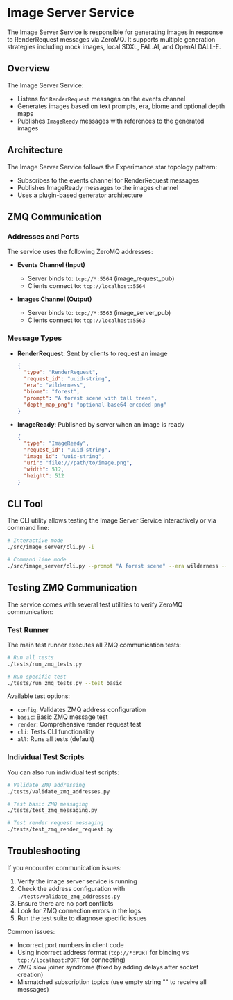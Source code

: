 # Image Server Service

The Image Server Service is responsible for generating images in response to RenderRequest messages via ZeroMQ. It supports multiple generation strategies including mock images, local SDXL, FAL.AI, and OpenAI DALL-E.

## Overview

The Image Server Service:

- Listens for `RenderRequest` messages on the events channel
- Generates images based on text prompts, era, biome and optional depth maps
- Publishes `ImageReady` messages with references to the generated images

## Architecture

The Image Server Service follows the Experimance star topology pattern:
- Subscribes to the events channel for RenderRequest messages
- Publishes ImageReady messages to the images channel
- Uses a plugin-based generator architecture

## ZMQ Communication

### Addresses and Ports

The service uses the following ZeroMQ addresses:

- **Events Channel (Input)**
  - Server binds to: `tcp://*:5564` (image_request_pub)
  - Clients connect to: `tcp://localhost:5564`

- **Images Channel (Output)**
  - Server binds to: `tcp://*:5563` (image_server_pub)  
  - Clients connect to: `tcp://localhost:5563`

### Message Types

- **RenderRequest**: Sent by clients to request an image
  ```json
  {
    "type": "RenderRequest",
    "request_id": "uuid-string", 
    "era": "wilderness", 
    "biome": "forest",
    "prompt": "A forest scene with tall trees",
    "depth_map_png": "optional-base64-encoded-png"
  }
  ```

- **ImageReady**: Published by server when an image is ready
  ```json
  {
    "type": "ImageReady",
    "request_id": "uuid-string",
    "image_id": "uuid-string",
    "uri": "file:///path/to/image.png", 
    "width": 512,
    "height": 512
  }
  ```

## CLI Tool

The CLI utility allows testing the Image Server Service interactively or via command line:

```bash
# Interactive mode
./src/image_server/cli.py -i

# Command line mode
./src/image_server/cli.py --prompt "A forest scene" --era wilderness --biome forest
```

## Testing ZMQ Communication

The service comes with several test utilities to verify ZeroMQ communication:

### Test Runner

The main test runner executes all ZMQ communication tests:

```bash
# Run all tests
./tests/run_zmq_tests.py

# Run specific test
./tests/run_zmq_tests.py --test basic
```

Available test options:
- `config`: Validates ZMQ address configuration
- `basic`: Basic ZMQ message test
- `render`: Comprehensive render request test
- `cli`: Tests CLI functionality
- `all`: Runs all tests (default)

### Individual Test Scripts

You can also run individual test scripts:

```bash
# Validate ZMQ addressing
./tests/validate_zmq_addresses.py

# Test basic ZMQ messaging
./tests/test_zmq_messaging.py

# Test render request messaging
./tests/test_zmq_render_request.py
```

## Troubleshooting

If you encounter communication issues:

1. Verify the image server service is running
2. Check the address configuration with `./tests/validate_zmq_addresses.py`
3. Ensure there are no port conflicts
4. Look for ZMQ connection errors in the logs
5. Run the test suite to diagnose specific issues

Common issues:
- Incorrect port numbers in client code
- Using incorrect address format (`tcp://*:PORT` for binding vs `tcp://localhost:PORT` for connecting) 
- ZMQ slow joiner syndrome (fixed by adding delays after socket creation)
- Mismatched subscription topics (use empty string "" to receive all messages)
